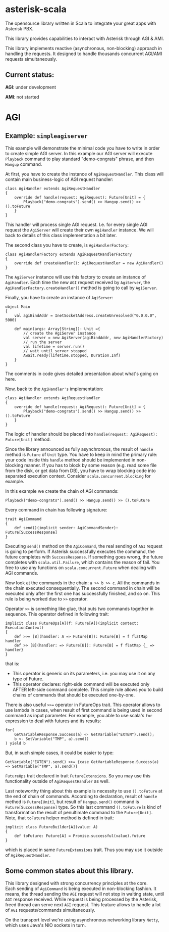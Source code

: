 # asterisk-scala

The opensource library written in Scala to integrate your great apps with Asterisk PBX.

This library provides capabilities to interact with Asterisk through AGI & AMI.

This library implements reactive (asynchronous, non-blocking) approach in handling the requests.
It designed to handle thousands concurrent AGI/AMI requests simultaneously.

## Current status: 

**AGI**: under development

**AMI**: not started


# AGI

## Example: `simpleagiserver`

This example will demonstrate the minimal code you have to write in order to create simple AGI server.
In this example our AGI server will execute `Playback` command to play standard "demo-congrats" phrase, 
and then `Hangup` command. 

At first, you have to create the instance of `AgiRequestHandler`. 
This class will contain main business-logic of AGI request handler: 

    class AgiHandler extends AgiRequestHandler
    {
        override def handle(request: AgiRequest): Future[Unit] = {
            Playback("demo-congrats").send() >> Hangup.send() >> ().toFuture
        }
    }
    
This handler will process single AGI request. 
I.e. for every single AGI request the `AgiServer` will create their own `AgiHandler` instance.
We will back to details of this class implementation a bit later.

The second class you have to create, is `AgiHandlerFactory`:

    class AgiHandlerFactory extends AgiRequestHandlerFactory
    {
        override def createHandler(): AgiRequestHandler = new AgiHandler()
    }
    
The `AgiServer` instance will use this factory to create an instance of `AgiHandler`.
Each time the new `AGI` request received by `AgiServer`, 
the `AgiHandlerFactory.createHandler()` method is going to call by `AgiServer`.

Finally, you have to create an instance of `AgiServer`:

    object Main
    {
        val agiBindAddr = InetSocketAddress.createUnresolved("0.0.0.0", 5000)
    
        def main(args: Array[String]): Unit ={
            // create the AgiServer instance
            val server = new AgiServer(agiBindAddr, new AgiHandlerFactory)
            // run the server
            val lifetime = server.run()
            // wait until server stopped
            Await.ready(lifetime.stopped, Duration.Inf)
        }
    }

The comments in code gives detailed presentation about what's going on here.
    
Now, back to the `AgiHandler's` implementation:

    class AgiHandler extends AgiRequestHandler
    {
        override def handle(request: AgiRequest): Future[Unit] = {
            Playback("demo-congrats").send() >> Hangup.send() >> ().toFuture
        }
    }

The logic of handler should be placed into `handle(request: AgiRequest): Future[Unit]` method.

Since the library announced as fully asynchronous, the result of `handle` method is `Future` of `Unit` type. 
You have to keep in mind the primary rule: your code inside this `handle` method should be implemented in non-blocking manner.
If you has to block by some reason (e.g. read some file from the disk, or get data from DB), you have to 
wrap blocking code into separated execution context. Consider `scala.concurrent.blocking` for example. 

In this example we create the chain of AGI commands:

    Playback("demo-congrats").send() >> Hangup.send() >> ().toFuture

Every command in chain has following signature:

    trait AgiCommand
    {
        def send()(implicit sender: AgiCommandSender): Future[SuccessResponse]
    }
    
Executing `send()` method on the `AgiCommand`, the real sending of `AGI` request is going to perform.
If Asterisk successfully executes the command, the future completes with `SuccessResponse`.
If something goes wrong, the future completes with `scala.util.Failure`, which contains the reason of fail.
You free to use any functions on `scala.concurrent.Future` when dealing with AGI commands. 

Now look at the commands in the chain: `a >> b >> c`.
All the commands in the chain executed consequentially. 
The second command in chain will be executed only after the first one has successfully finished, and so on.
This rule is being worked due to `>>` operator.

Operator `>>` is something like glue, that puts two commands together in sequence. 
This operator defined in following trait:

    implicit class FutureOps[A](f: Future[A])(implicit context: ExecutionContext)
    {
        def >>= [B](handler: A => Future[B]): Future[B] = f flatMap handler
        def >> [B](handler: => Future[B]): Future[B] = f flatMap {_ => handler}
    }
    
that is:

* This operator is generic on its parameters, i.e. you may use it on any type of Future.
* This operator declares: right-side command will be executed only AFTER left-side command complete.
  This simple rule allows you to build chains of commands that should be executed one-by-one.
  
There is also useful `>>=` operator in FutureOps trait. 
This operator allows to use lambda in cases, when result of first command is being used in second command as input parameter.
For example, you able to use scala's `for` expression to deal with futures and its results:

    for(
        GetVariableResponse.Success(a) <- GetVariable("EXTEN").send();
        b <- SetVariable("TMP", a).send()
    ) yield b
    
But, in such simple cases, it could be easier to type:

    GetVariable("EXTEN").send() >>= {case GetVariableResponse.Success(a) => SetVariable("TMP", a).send()}

`FutureOps` trait declared in trait `FutureExtensions`. 
So you may use this functionality outside of `AgiRequestHandler` as well.

Last noteworthy thing about this example is necessity to use `().toFuture` at the end of chain of commands.
According to declaration, result of `handle` method is `Future[Unit]`, 
but result of `Hangup.send()` command is `Future[SuccessResponse]` type. 
So this last command `().toFuture` is kind of transformation the result of penultimate command to the `Future[Unit]`.
Note, that `toFuture` helper method is defined in trait:

    implicit class FutureBuilder[A](value: A)
    {
        def toFuture: Future[A] = Promise.successful(value).future
    }
    
which is placed in same `FutureExtensions` trait. Thus you may use it outside of `AgiRequestHandler`.

## Some common states about this library.

This library designed with strong concurrency principles at the core.  
Each sending of `AgiCommand` is being executed in non-blocking fashion. 
It means, the thread sending the `AGI` request will not stop in waiting state, 
until `AGI` response received. While request is being processed by the Asterisk, freed thread 
can serve next `AGI` request. This feature allows to handle a lot of `AGI` requests/commands simultaneously.  

On the transport level we're using asynchronous networking library `Netty`, which uses Java's NIO sockets in turn.
